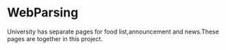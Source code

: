 # WebParsing
University has separate pages for food list,announcement and news.These pages are together in this project.
